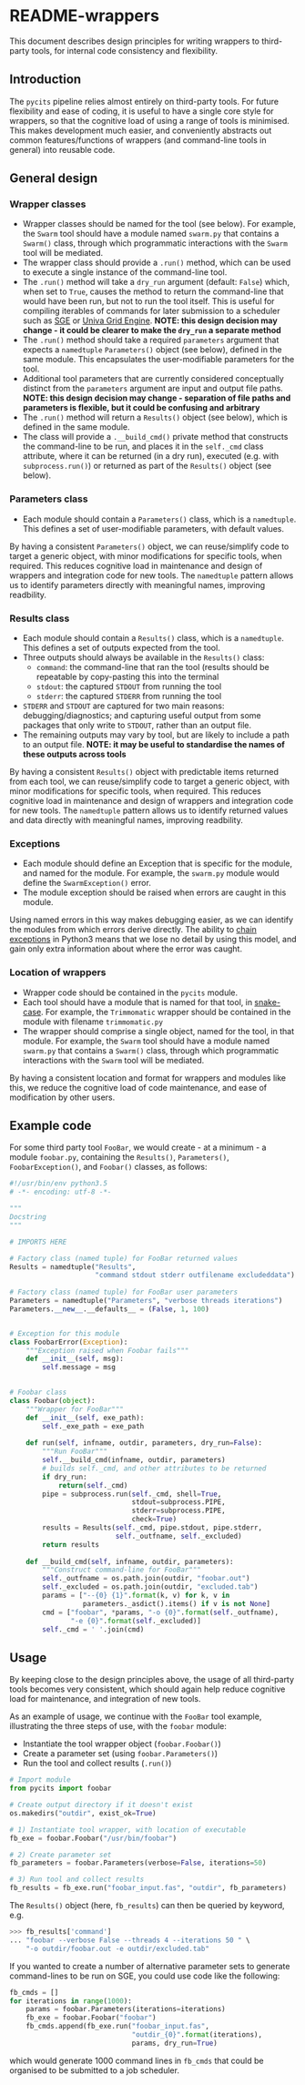 # README-wrappers

This document describes design principles for writing wrappers to third-party tools, for internal code consistency and flexibility.

## Introduction

The `pycits` pipeline relies almost entirely on third-party tools. For future flexibility and ease of coding, it is useful to have a single core style for wrappers, so that the cognitive load of using a range of tools is minimised. This makes development much easier, and conveniently abstracts out common features/functions of wrappers (and command-line tools in general) into reusable code.

## General design

### Wrapper classes

* Wrapper classes should be named for the tool (see below). For example, the `Swarm` tool should have a module named `swarm.py` that contains a `Swarm()` class, through which programmatic interactions with the `Swarm` tool will be mediated.
* The wrapper class should provide a `.run()` method, which can be used to execute a single instance of the command-line tool.
* The `.run()` method will take a `dry_run` argument (default: `False`) which, when set to `True`, causes the method to return the command-line that would have been run, but not to run the tool itself. This is useful for compiling iterables of commands for later submission to a scheduler such as [SGE](https://en.wikipedia.org/wiki/Oracle_Grid_Engine) or [Univa Grid Engine](https://en.wikipedia.org/wiki/Univa). **NOTE: this design decision may change - it could be clearer to make the `dry_run` a separate method**
* The `.run()` method should take a required `parameters` argument that expects a `namedtuple` `Parameters()` object (see below), defined in the same module. This encapsulates the user-modifiable parameters for the tool.
* Additional tool parameters that are currently considered conceptually distinct from the `parameters` argument are input and output file paths. **NOTE: this design decision may change - separation of file paths and parameters is flexible, but it could be confusing and arbitrary**
* The `.run()` method will return a `Results()` object (see below), which is defined in the same module.
* The class will provide a `.__build_cmd()` private method that constructs the command-line to be run, and places it in the `self._cmd` class attribute, where it can be returned (in a dry run), executed (e.g. with `subprocess.run()`) or returned as part of the `Results()` object (see below).

### Parameters class

* Each module should contain a `Parameters()` class, which is a `namedtuple`. This defines a set of user-modifiable parameters, with default values. 

By having a consistent `Parameters()` object, we can reuse/simplify code to target a generic object, with minor modifications for specific tools, when required. This reduces cognitive load in maintenance and design of wrappers and integration code for new tools. The `namedtuple` pattern allows us to identify parameters directly with meaningful names, improving readbility.

### Results class

* Each module should contain a `Results()` class, which is a `namedtuple`. This defines a set of outputs expected from the tool.
* Three outputs should always be available in the `Results()` class:
  * `command`: the command-line that ran the tool (results should be repeatable by copy-pasting this into the terminal
  * `stdout`: the captured `STDOUT` from running the tool
  * `stderr`: the captured `STDERR` from running the tool
* `STDERR` and `STDOUT` are captured for two main reasons: debugging/diagnostics; and capturing useful output from some packages that only write to `STDOUT`, rather than an output file. 
* The remaining outputs may vary by tool, but are likely to include a path to an output file. **NOTE: it may be useful to standardise the names of these outputs across tools**

By having a consistent `Results()` object with predictable items returned from each tool, we can reuse/simplify code to target a generic object, with minor modifications for specific tools, when required. This reduces cognitive load in maintenance and design of wrappers and integration code for new tools. The `namedtuple` pattern allows us to identify returned values and data directly with meaningful names, improving readbility.

### Exceptions

* Each module should define an Exception that is specific for the module, and named for the module. For example, the `swarm.py` module would define the `SwarmException()` error.
* The module exception should be raised when errors are caught in this module.

Using named errors in this way makes debugging easier, as we can identify the modules from which errors derive directly. The ability to [chain exceptions](https://blog.ionelmc.ro/2014/08/03/the-most-underrated-feature-in-python-3/) in Python3 means that we lose no detail by using this model, and gain only extra information about where the error was caught.


### Location of wrappers

* Wrapper code should be contained in the `pycits` module.
* Each tool should have a module that is named for that tool, in [snake-case](https://en.wikipedia.org/wiki/Snake_case). For example, the `Trimmomatic` wrapper should be contained in the module with filename `trimmomatic.py`
* The wrapper should comprise a single object, named for the tool, in that module. For example, the `Swarm` tool should have a module named `swarm.py` that contains a `Swarm()` class, through which programmatic interactions with the `Swarm` tool will be mediated.

By having a consistent location and format for wrappers and modules like this, we reduce the cognitive load of code maintenance, and ease of modification by other users.

## Example code

For some third party tool `FooBar`, we would create - at a minimum - a module `foobar.py`, containing the `Results()`, `Parameters()`, `FoobarException()`, and `Foobar()` classes, as follows:

```python
#!/usr/bin/env python3.5
# -*- encoding: utf-8 -*-

"""
Docstring
"""

# IMPORTS HERE

# Factory class (named tuple) for FooBar returned values
Results = namedtuple("Results",
                     "command stdout stderr outfilename excludeddata")
                     
# Factory class (named tuple) for FooBar user parameters
Parameters = namedtuple("Parameters", "verbose threads iterations")
Parameters.__new__.__defaults__ = (False, 1, 100)


# Exception for this module
class FoobarError(Exception):
    """Exception raised when Foobar fails"""
    def __init__(self, msg):
    	self.message = msg
    	

# Foobar class
class Foobar(object):
    """Wrapper for FooBar"""
    def __init__(self, exe_path):
        self._exe_path = exe_path
        
    def run(self, infname, outdir, parameters, dry_run=False):
        """Run FooBar"""
        self.__build_cmd(infname, outdir, parameters)
        # builds self._cmd, and other attributes to be returned
        if dry_run:
            return(self._cmd)
        pipe = subprocess.run(self._cmd, shell=True,
                              stdout=subprocess.PIPE,
                              stderr=subprocess.PIPE,
                              check=True)
        results = Results(self._cmd, pipe.stdout, pipe.stderr,
                          self._outfname, self._excluded)
        return results
        
    def __build_cmd(self, infname, outdir, parameters):
        """Construct command-line for FooBar"""
        self._outfname = os.path.join(outdir, "foobar.out")
        self._excluded = os.path.join(outdir, "excluded.tab")
        params = ["--{0} {1}".format(k, v) for k, v in
                  parameters._asdict().items() if v is not None]
        cmd = ["foobar", *params, "-o {0}".format(self._outfname),
               "-e {0}".format(self._excluded)]
        self._cmd = ' '.join(cmd)
```

## Usage

By keeping close to the design principles above, the usage of all third-party tools becomes very consistent, which should again help reduce cognitive load for maintenance, and integration of new tools.

As an example of usage, we continue with the `FooBar` tool example, illustrating the three steps of use, with the `foobar` module:

* Instantiate the tool wrapper object (`foobar.Foobar()`)
* Create a parameter set (using `foobar.Parameters()`)
* Run the tool and collect results (`.run()`)

```python
# Import module
from pycits import foobar

# Create output directory if it doesn't exist
os.makedirs("outdir", exist_ok=True)

# 1) Instantiate tool wrapper, with location of executable
fb_exe = foobar.Foobar("/usr/bin/foobar")

# 2) Create parameter set
fb_parameters = foobar.Parameters(verbose=False, iterations=50)

# 3) Run tool and collect results
fb_results = fb_exe.run("foobar_input.fas", "outdir", fb_parameters)
```

The `Results()` object (here, `fb_results`) can then be queried by keyword, e.g.

```python
>>> fb_results['command']
... "foobar --verbose False --threads 4 --iterations 50 " \
    "-o outdir/foobar.out -e outdir/excluded.tab"
```

If you wanted to create a number of alternative parameter sets to generate command-lines to be run on SGE, you could use code like the following:

```python
fb_cmds = []
for iterations in range(1000):
	params = foobar.Parameters(iterations=iterations)
	fb_exe = foobar.Foobar("foobar")
	fb_cmds.append(fb_exe.run("foobar_input.fas",
	                          "outdir_{0}".format(iterations),
	                          params, dry_run=True)
```

which would generate 1000 command lines in `fb_cmds` that could be organised to be submitted to a job scheduler.
